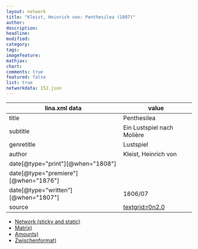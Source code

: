 ```yaml
---
layout: network
title: "Kleist, Heinrich von: Penthesilea (1807)"
author:
description:
headline:
modified:
category:
tags:
imagefeature: 
mathjax: 
chart: 
comments: true
featured: false
list: true
networkdata: 152.json
---
```

lina.xml data  | value
------------- | -------------
title|Penthesilea
subtitle|Ein Lustspiel nach Molière
genretitle|Lustspiel
author|Kleist, Heinrich von
date[@type="print"][@when="1808"]|
date[@type="premiere"][@when="1876"]|
date[@type="written"][@when="1807"]|1806/07
source|[textgrid:r0n2.0](https://textgridlab.org/1.0/tgcrud-public/rest/textgrid:r0n2.0/data)



* [Network (sticky and static)](/linas/network152)
* [Matrix)](/linas/matrix152)
* [Amounts)](/linas/amount152)
* [Zwischenformat)](/linas/lina152 )
